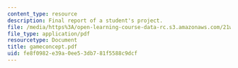 ```yaml
---
content_type: resource
description: Final report of a student's project.
file: /media/https%3A/open-learning-course-data-rc.s3.amazonaws.com/21w-765j-interactive-and-non-linear-narrative-theory-and-practice-spring-2004/fe8f0982e39a0ee53db781f5588c9dcf_gameconcept.pdf
file_type: application/pdf
resourcetype: Document
title: gameconcept.pdf
uid: fe8f0982-e39a-0ee5-3db7-81f5588c9dcf
---
```

